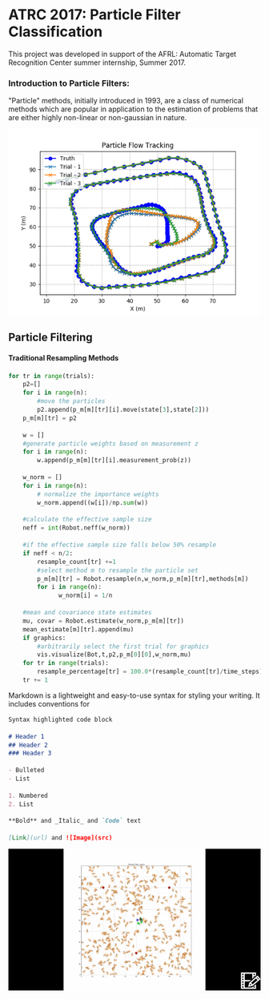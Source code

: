 # ATRC 2017: Particle Filter Classification

This project was developed in support of the AFRL: Automatic Target Recognition Center summer internship, Summer 2017.

### Introduction to Particle Filters:

"Particle" methods, initially introduced in 1993,  are a class of numerical methods which are popular in application to the estimation of problems that are either highly non-linear or non-gaussian in nature.

![testing](PFTrack.png)

## Particle Filtering
#### Traditional Resampling Methods

```python
for tr in range(trials):
    p2=[]
    for i in range(n):
        #move the particles
        p2.append(p_m[m][tr][i].move(state[3],state[2]))
    p_m[m][tr] = p2

    w = []
    #generate particle weights based on measurement z
    for i in range(n):
        w.append(p_m[m][tr][i].measurement_prob(z))

    w_norm = []
    for i in range(n):
        # normalize the importance weights
        w_norm.append((w[i])/np.sum(w))

    #calculate the effective sample size
    neff = int(Robot.neff(w_norm))

    #if the effective sample size falls below 50% resample
    if neff < n/2:
        resample_count[tr] +=1
        #select method m to resample the particle set
        p_m[m][tr] = Robot.resample(n,w_norm,p_m[m][tr],methods[m])
        for i in range(n):
              w_norm[i] = 1/n

    #mean and covariance state estimates
    mu, covar = Robot.estimate(w_norm,p_m[m][tr])
    mean_estimate[m][tr].append(mu)
    if graphics:
        #arbitrarily select the first trial for graphics
        vis.visualize(Bot,t,p2,p_m[0][0],w_norm,mu)
    for tr in range(trials):
        resample_percentage[tr] = 100.0*(resample_count[tr]/time_steps)
    tr += 1
```




Markdown is a lightweight and easy-to-use syntax for styling your writing. It includes conventions for

```markdown
Syntax highlighted code block

# Header 1
## Header 2
### Header 3

- Bulleted
- List

1. Numbered
2. List

**Bold** and _Italic_ and `Code` text

[Link](url) and ![Image](src)
```

![GIF](ParticleFilterTracking.gif)
